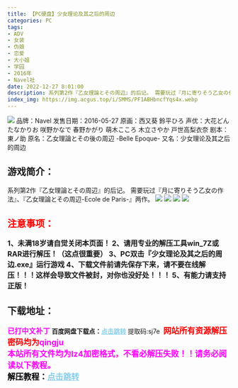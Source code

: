 ```yaml
---
title: 【PC硬盘】少女理论及其之后的周边
categories: PC
tags:
- ADV
- 女装
- 伪娘
- 恋爱
- 大小姐
- 学园
- 2016年
- Navel社
date: 2022-12-27 8:01:00
description: 系列第2作『乙女理論とその周辺』的后记。 需要玩过『月に寄りそう乙女の作法』、『乙女理論とその周辺-Ecole de Paris-』两作。
index_img: https://img.acgus.top/i/SMMS/PF1ABHbncfYqs4x.webp
---
```

![](https://img.acgus.top/i/SMMS/PF1ABHbncfYqs4x.webp)
品牌：Navel
发售日期：2016-05-27
原画：西又葵 鈴平ひろ
声优：大花どん たなかりお 咲野かなで 春野かがり 萌木こころ 木立さやか 戸世高梨衣奈
剧本：東ノ助
原名：乙女理論とその後の周辺 -Belle Epoque-
又名：少女理论及其之后的周边

## 游戏简介：
系列第2作『乙女理論とその周辺』的后记。 
需要玩过『月に寄りそう乙女の作法』、『乙女理論とその周辺-Ecole de Paris-』两作。
![](https://img.acgus.top/i/SMMS/iY8ake7BIHuD1ro.webp)
![](https://img.acgus.top/i/SMMS/VxwMknIlfsg35Ar.webp)
![](https://img.acgus.top/i/SMMS/CxShsogTP59KYHz.webp)
![](https://img.acgus.top/i/SMMS/eGYwidtULxVCXA.webp)




## <font color=#FF0000 >注意事项：</font>
<font size=3><b>1、未满18岁请自觉关闭本页面！
2、请用专业的解压工具win_7Z或RAR进行解压！（这点很重要）
3、PC双击『少女理论及其之后的周边.exe』运行游戏
4、下载文件前请先保存下来，请不要在线解压！！！这样会导致文件被封，对你也没好处！！！
5、有能力请支持正版！</b></font>

## 下载地址：
<font color=#FF00FF size=3><b>已打中文补丁</b></font>
<b>百度网盘下载点：</b><a href="https://pan.baidu.com/s/1yg2FG7fNqgR3vDeqx78KGQ?pwd=sj7e" style="color: #87CEEB;"><b>点击跳转</b></a> 提取码:sj7e
<a style="padding: 0" href="https://post.qingju.org/AD/"><img style="max-width:100%" src="https://img.acgus.top/i/2024/07/478f689b8021d8d499ab43d21acf137a.gif" alt=""></a>
<b><font color=#FF0000 size=4>网站所有资源解压密码均为</b></font><b><font color=#FF00FF size=4>qingju</font><font color=#FF0000 ></font></b><br><b><font color=#FF00FF size=4>本站所有文件均为lz4加密格式，不看必解压失败！！请务必阅读以下教程。</b></font><br><b><font color=#000 size=4>解压教程：</b><a href="https://post.qingju.org/tutorial/000/" style="color: #87CEEB;"><b>点击跳转</b></a>